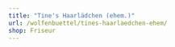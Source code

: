 ```yaml
---
title: "Tine's Haarlädchen (ehem.)"
url: /wolfenbuettel/tines-haarlaedchen-ehem/
shop: Friseur
---
```

